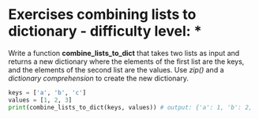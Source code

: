 # Exercises combining lists to dictionary - difficulty level: *


Write a function **combine_lists_to_dict** that takes two lists as input and returns a new dictionary where the elements of the first list are the keys, and the elements of the second list are the values. Use *zip()* and a *dictionary comprehension* to create the new dictionary.

```python
keys = ['a', 'b', 'c']
values = [1, 2, 3]
print(combine_lists_to_dict(keys, values)) # output: {'a': 1, 'b': 2, 'c': 3}
```



